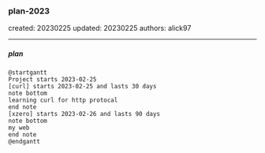 ### plan-2023

created: 20230225 updated: 20230225 authors: alick97

---

##### plan
```puml
@startgantt
Project starts 2023-02-25
[curl] starts 2023-02-25 and lasts 30 days
note bottom
learning curl for http protocal
end note
[xzero] starts 2023-02-26 and lasts 90 days
note bottom
my web
end note
@endgantt
```